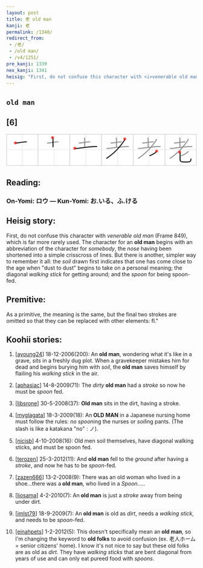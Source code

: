 ```yaml
---
layout: post
title: 老 old man
kanji: 老
permalink: /1340/
redirect_from:
 - /老/
 - /old man/
 - /v4/1251/
pre_kanji: 1339
nex_kanji: 1341
heisig: "First, do not confuse this character with <i>venerable old man</i> (Frame 849), which is far more rarely used. The character for an <b>old man</b> begins with an abbreviation of the character for <i>somebody</i>, the <i>nose</i> having been shortened into a simple crisscross of lines. But there is another, simpler way to remember it all: the <i>soil</i> drawn first indicates that one has come close to the age when &quot;dust to dust&quot; begins to take on a personal meaning; the diagonal <i>walking stick</i> for getting around; and the <i>spoon</i> for being spoon-fed. As a primitive, the meaning is the same, but the final two strokes are omitted so that they can be replaced with other elements: fl.""
---
```


## `old man`

## [6]

<div class="stroke"><img src="../images/E88081.png" /></div>

## Reading:

### On-Yomi: ロウ &mdash; Kun-Yomi: お.いる、ふ.ける

## Heisig story:

First, do not confuse this character with <i>venerable old man</i> (Frame 849), which is far more rarely used. The character for an <b>old man</b> begins with an abbreviation of the character for <i>somebody</i>, the <i>nose</i> having been shortened into a simple crisscross of lines. But there is another, simpler way to remember it all: the <i>soil</i> drawn first indicates that one has come close to the age when &quot;dust to dust&quot; begins to take on a personal meaning; the diagonal <i>walking stick</i> for getting around; and the <i>spoon</i> for being spoon-fed.

## Premitive:

As a primitive, the meaning is the same, but the final two strokes are omitted so that they can be replaced with other elements: fl."

## Koohii stories:

1) [<a href="http://kanji.koohii.com/profile/ayoung24">ayoung24</a>] 18-12-2006(200): An<strong> old man</strong>, wondering what it&#039;s like in a grave, <em>sits</em> in a freshly dug plot. When a gravekeeper mistakes him for dead and begins burying him with <em>soil</em>, the<strong> old man</strong> saves himself by flailing his <em>walking stick</em> in the air.

2) [<a href="http://kanji.koohii.com/profile/aphasiac">aphasiac</a>] 14-8-2009(71): The <em>dirty</em><strong> old man</strong> had a <em>stroke</em> so now he must be <em>spoon</em> fed.

3) [<a href="http://kanji.koohii.com/profile/libsrone">libsrone</a>] 30-5-2008(37): <strong>Old man</strong> sits in the dirt, having a stroke.

4) [<a href="http://kanji.koohii.com/profile/myglagata">myglagata</a>] 18-3-2009(18): An<strong> OLD MAN</strong> in a Japanese nursing home must follow the rules: <em>no</em> <em>spoon</em>ing the nurses or <em>soil</em>ing pants. (The slash is like a katakana &quot;no&quot; : ノ).

5) [<a href="http://kanji.koohii.com/profile/nicjsb">nicjsb</a>] 4-10-2008(16): Old men soil themselves, have diagonal walking sticks, and must be spoon fed.

6) [<a href="http://kanji.koohii.com/profile/terozen">terozen</a>] 25-3-2012(11): And <strong>old man</strong> fell to the <em>ground</em> after having a <em>stroke</em>, and now he has to be <em>spoon</em>-fed.

7) [<a href="http://kanji.koohii.com/profile/zazen666">zazen666</a>] 13-2-2008(9): There was an old woman who lived in a shoe...there was a<strong> old man</strong>, who lived in a <em>Spoon</em>.....

8) [<a href="http://kanji.koohii.com/profile/liosama">liosama</a>] 4-2-2010(7): An<strong> old man</strong> is just a <em>stroke</em> away from being under dirt.

9) [<a href="http://kanji.koohii.com/profile/jmlst79">jmlst79</a>] 18-9-2009(7): An<strong> old man</strong> is old as <em>dirt</em>, needs a <em>walking stick</em>, and needs to be <em>spoon</em>-fed.

10) [<a href="http://kanji.koohii.com/profile/einahpets">einahpets</a>] 1-2-2012(5): This doesn&#039;t specifically mean an<strong> old man</strong>, so I&#039;m changing the keyword to <strong>old folks</strong> to avoid confusion (ex. 老人ホーム = senior citizens&#039; home). I know it&#039;s not nice to say but these old folks are as old as <em>dirt</em>. They have <em>walking sticks</em> that are bent diagonal from years of use and can only eat pureed food with <em>spoons</em>.
